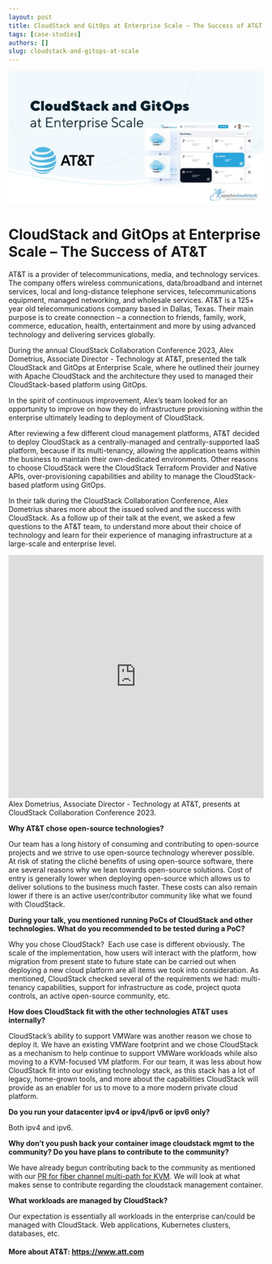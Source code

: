 ```yaml
---
layout: post
title: CloudStack and GitOps at Enterprise Scale – The Success of AT&T
tags: [case-studies]
authors: []
slug: cloudstack-and-gitops-at-scale
---
```


[![](banner.jpg "CSC")](/blog/cloudstack-and-gitops-at-scale)


# CloudStack and GitOps at Enterprise Scale – The Success of AT&T

AT&T is a provider of telecommunications, media, and technology
services. The company offers wireless communications, data/broadband
and internet services, local and long-distance telephone services,
telecommunications equipment, managed networking, and wholesale
services. AT&T is a 125+ year old telecommunications company based in
Dallas, Texas. Their main purpose is to create connection – a
connection to friends, family, work, commerce, education, health,
entertainment and more by using advanced technology and delivering
services globally.

During the annual CloudStack Collaboration Conference 2023, Alex
Dometrius, Associate Director - Technology at AT&T, presented the talk
CloudStack and GitOps at Enterprise Scale, where he outlined their
journey with Apache CloudStack and the architecture they used to
managed their CloudStack-based platform using GitOps.

<!-- truncate -->

In the spirit of continuous improvement, Alex’s team looked for an
opportunity to improve on how they do infrastructure provisioning
within the enterprise ultimately leading to deployment of CloudStack.

After reviewing a few different cloud management platforms, AT&T
decided to deploy CloudStack as a centrally-managed and
centrally-supported IaaS platform, because if its multi-tenancy,
allowing the application teams within the business to maintain their
own-dedicated environments. Other reasons to choose CloudStack were
the CloudStack Terraform Provider and Native APIs, over-provisioning
capabilities and ability to manage the CloudStack-based platform using
GitOps.

In their talk during the CloudStack Collaboration Conference, Alex
Dometrius shares more about the issued solved and the success with
CloudStack. As a follow up of their talk at the event, we asked a few
questions to the AT&T team, to understand more about their choice of
technology and learn for their experience of managing infrastructure
at a large-scale and enterprise level.

<iframe width="100%" height="480p" src="https://www.youtube.com/embed/Bc1a8YHdEq4?si=V7QZM660_YS9pjKp"
title="YouTube video player" frameborder="0" allow="accelerometer;
autoplay; clipboard-write; encrypted-media; gyroscope;
picture-in-picture; web-share" allowfullscreen>
</iframe>

<div class="text-center">
  Alex Dometrius, Associate Director - Technology at AT&T, presents at
  CloudStack Collaboration Conference 2023.
</div>

<strong>Why AT&T chose open-source technologies?</strong>

Our team has a long history of consuming and contributing to
open-source projects and we strive to use open-source technology
wherever possible. At risk of stating the cliché benefits of using
open-source software, there are several reasons why we lean towards
open-source solutions. Cost of entry is generally lower when deploying
open-source which allows us to deliver solutions to the business much
faster. These costs can also remain lower if there is an active
user/contributor community like what we found with CloudStack.

<strong>During your talk, you mentioned running PoCs of CloudStack and
  other technologies. What do you recommended to be tested during a
  PoC?</strong>

Why you chose CloudStack?   Each use case is different obviously. The
scale of the implementation, how users will interact with the
platform, how migration from present state to future state can be
carried out when deploying a new cloud platform are all items we took
into consideration. As mentioned, CloudStack checked several of the
requirements we had: multi-tenancy capabilities, support for
infrastructure as code, project quota controls, an active open-source
community, etc.


<strong>How does CloudStack fit with the other technologies AT&T uses
internally?</strong>

CloudStack’s ability to support VMWare was another reason we chose to
deploy it. We have an existing VMWare footprint and we chose
CloudStack as a mechanism to help continue to support VMWare workloads
while also moving to a KVM-focused VM platform. For our team, it was
less about how CloudStack fit into our existing technology stack, as
this stack has a lot of legacy, home-grown tools, and more about the
capabilities CloudStack will provide as an enabler for us to move to a
more modern private cloud platform.

<strong>Do you run your datacenter ipv4 or ipv4/ipv6 or ipv6 only?</strong>

Both ipv4 and ipv6. 


<strong>Why don’t you push back your container image cloudstack mgmt
to the community? Do you have plans to contribute to the
community?</strong>

We have already begun contributing back to the community as mentioned
with our [PR for fiber channel multi-path for
KVM](https://github.com/apache/cloudstack/pull/7889). We will look at
what makes sense to contribute regarding the cloudstack management
container.


<strong>What workloads are managed by CloudStack?</strong>

Our expectation is essentially all workloads in the enterprise
can/could be managed with CloudStack. Web applications, Kubernetes
clusters, databases, etc.

<h4>More about AT&T: <a href="https://www.att.com">https://www.att.com</a></h4>
